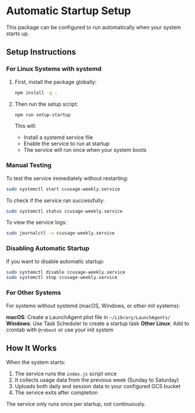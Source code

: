 # Automatic Startup Setup

This package can be configured to run automatically when your system starts up.

## Setup Instructions

### For Linux Systems with systemd

1. First, install the package globally:
   ```bash
   npm install -g .
   ```

2. Then run the setup script:
   ```bash
   npm run setup-startup
   ```

   This will:
   - Install a systemd service file
   - Enable the service to run at startup
   - The service will run once when your system boots

### Manual Testing

To test the service immediately without restarting:
```bash
sudo systemctl start ccusage-weekly.service
```

To check if the service ran successfully:
```bash
sudo systemctl status ccusage-weekly.service
```

To view the service logs:
```bash
sudo journalctl -u ccusage-weekly.service
```

### Disabling Automatic Startup

If you want to disable automatic startup:
```bash
sudo systemctl disable ccusage-weekly.service
sudo systemctl stop ccusage-weekly.service
```

### For Other Systems

For systems without systemd (macOS, Windows, or other init systems):

**macOS**: Create a LaunchAgent plist file in `~/Library/LaunchAgents/`
**Windows**: Use Task Scheduler to create a startup task
**Other Linux**: Add to crontab with `@reboot` or use your init system

## How It Works

When the system starts:
1. The service runs the `index.js` script once
2. It collects usage data from the previous week (Sunday to Saturday)
3. Uploads both daily and session data to your configured GCS bucket
4. The service exits after completion

The service only runs once per startup, not continuously.